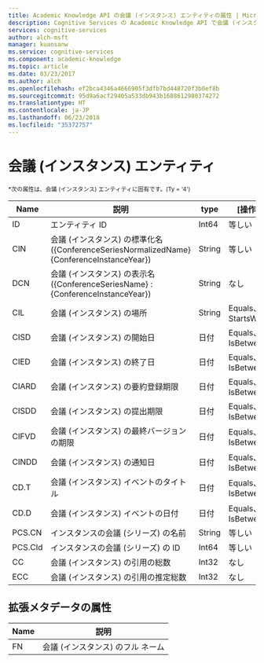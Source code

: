 ```yaml
---
title: Academic Knowledge API の会議 (インスタンス) エンティティの属性 | Microsoft Docs
description: Cognitive Services の Academic Knowledge API で会議 (インスタンス) エンティティに使用できる属性について説明します。
services: cognitive-services
author: alch-msft
manager: kuansanw
ms.service: cognitive-services
ms.component: academic-knowledge
ms.topic: article
ms.date: 03/23/2017
ms.author: alch
ms.openlocfilehash: ef2bca4346a4666905f3dfb7bd448720f3b0ef8b
ms.sourcegitcommit: 95d9a6acf29405a533db943b1688612980374272
ms.translationtype: HT
ms.contentlocale: ja-JP
ms.lasthandoff: 06/23/2018
ms.locfileid: "35372757"
---
```

# <a name="conference-instance-entity"></a>会議 (インスタンス) エンティティ

<sub> *次の属性は、会議 (インスタンス) エンティティに固有です。(Ty = '4') </sub>

Name    |説明                            |type       | [操作]
------- | ------------------------------------- | --------- | ----------------------------
ID      |エンティティ ID                              |Int64      |等しい
CIN     |会議 (インスタンス) の標準化名 ({ConferenceSeriesNormalizedName} {ConferenceInstanceYear})        |String     |等しい
DCN     |会議 (インスタンス) の表示名 ({ConferenceSeriesName} : {ConferenceInstanceYear})       |String     |なし
CIL     |会議 (インスタンス) の場所    |String     |Equals、<br/>StartsWith
CISD    |会議 (インスタンス) の開始日  |日付       |Equals、<br/>IsBetween
CIED    |会議 (インスタンス) の終了日    |日付       |Equals、<br/>IsBetween
CIARD   |会議 (インスタンス) の要約登録期限  |日付       |Equals、<br/>IsBetween
CISDD   |会議 (インスタンス) の提出期限     |日付       |Equals、<br/>IsBetween
CIFVD   |会議 (インスタンス) の最終バージョンの期限  |日付       |Equals、<br/>IsBetween
CINDD   |会議 (インスタンス) の通知日   |日付       |Equals、<br/>IsBetween
CD.T    |会議 (インスタンス) イベントのタイトル   |日付       |Equals、<br/>IsBetween
CD.D    |会議 (インスタンス) イベントの日付    |日付       |Equals、<br/>IsBetween
PCS.CN  |インスタンスの会議 (シリーズ) の名前 |String     |等しい
PCS.CId |インスタンスの会議 (シリーズ) の ID |Int64    |等しい
CC      |会議 (インスタンス) の引用の総数           |Int32      |なし  
ECC     |会議 (インスタンス) の引用の推定総数 |Int32      |なし


## <a name="extended-metadata-attributes"></a>拡張メタデータの属性 ##

Name    | 説明               
--------|---------------------------    
FN      | 会議 (インスタンス) のフル ネーム